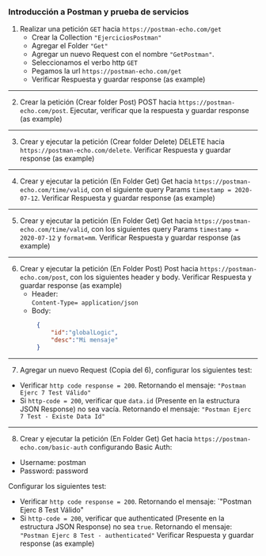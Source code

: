 ### Introducción a Postman y prueba de servicios  
  
1. Realizar una petición `GET` hacia `https://postman-echo.com/get`  
	- Crear la Collection `"EjerciciosPostman"`  
	- Agregar el Folder `"Get"`  
	- Agregar un nuevo Request con el nombre `"GetPostman"`.  
	- Seleccionamos el verbo http `GET`  
	- Pegamos la url `https://postman-echo.com/get`  
	- Verificar Respuesta y guardar response (as example)  
  
---
2. Crear la petición (Crear folder Post) POST hacia `https://postman-echo.com/post`. Ejecutar, verificar que la respuesta y guardar response (as example)  
  
---
3. Crear y ejecutar la petición (Crear folder Delete) DELETE hacia `https://postman-echo.com/delete`. Verificar Respuesta y guardar response (as example)  
  
---
4. Crear y ejecutar la petición (En Folder Get) Get hacia `https://postman-echo.com/time/valid`, con el siguiente query Params `timestamp = 2020-07-12`. Verificar Respuesta y guardar response (as example)  
  
---
5. Crear y ejecutar la petición (En Folder Get) Get hacia `https://postman-echo.com/time/valid`, con los siguientes query Params `timestamp = 2020-07-12` y `format=mm`. Verificar Respuesta y guardar response (as example)  
  
---
6. Crear y ejecutar la petición (En Folder Post) Post hacia `https://postman-echo.com/post`, con los siguientes header y body. Verificar Respuesta y guardar response (as example)  
	- Header:  
			`Content-Type= application/json`  
	- Body:  
```json
		{
			"id":"globalLogic",
			"desc":"Mi mensaje"
		}
```
  
---
7. Agregar un nuevo Request (Copia del 6), configurar los siguientes test:  
- Verificar `http code response = 200`. Retornando el mensaje: `"Postman Ejerc 7 Test Válido"`  
- Si `http-code = 200`, verificar que `data.id` (Presente en la estructura JSON Response) no sea vacía. Retornando el mensaje: `"Postman Ejerc 7 Test - Existe Data Id"`  
  
---
8. Crear y ejecutar la petición (En Folder Get) Get hacia `https://postman-echo.com/basic-auth` configurando Basic Auth:
- Username: postman
- Password: password
  
Configurar los siguientes test:  
- Verificar `http code response = 200`. Retornando el mensaje: `"Postman Ejerc 8 Test Válido"  
- Si `http-code = 200`, verificar que authenticated (Presente en la estructura JSON Response) no sea `true`. Retornando el mensaje: `"Postman Ejerc 8 Test - authenticated"` Verificar Respuesta y guardar response (as example)


